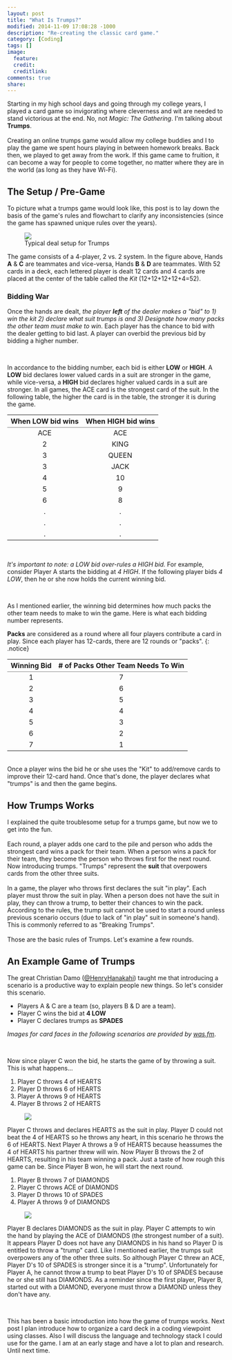 ```yaml
---
layout: post
title: "What Is Trumps?"
modified: 2014-11-09 17:08:28 -1000
description: "Re-creating the classic card game."
category: [Coding]
tags: []
image:
  feature: 
  credit: 
  creditlink: 
comments: true
share: 
---
```


Starting in my high school days and going through my college years, I played a card game 
so invigorating where cleverness and wit are needed to stand
victorious at the end. No, not *Magic: The Gathering*. I'm talking about **Trumps**.
<br><br>
Creating an online trumps game would allow my
college buddies and I to play the game we spent hours playing in between homework breaks.
Back then, we played to get away from the work. If this game came to fruition, it can
become a way for people to come together, no matter where they are in the world (as long
as they have Wi-Fi).

## The Setup / Pre-Game

To picture what a trumps game would look like, this post is  to lay down the basis of the game's
rules and flowchart to clarify any inconsistencies (since the game has spawned unique 
rules over the years).

<figure>
	<img src="/images/trumps/trumps-deal.png">
	<figcaption>Typical deal setup for Trumps</figcaption>
</figure>

The game consists of a 4-player, 2 vs. 2 system. In the figure above, Hands **A** & **C** are 
teammates and vice-versa, Hands **B** & **D** are teammates. With 52 cards in a deck, each lettered
player is dealt 12 cards and 4 cards are placed at the center of the table called the *Kit* 
(12+12+12+12+4=52).

### Bidding War

Once the hands are dealt, *the player **left** of the dealer makes a "bid" to 1) win the kit 
2) declare what suit trumps is and 3) Designate how many packs the other team must make to win*. 
Each player has the chance to bid with the dealer getting to bid last. A player can overbid 
the previous bid by bidding a higher number. 

<br>

In accordance to the bidding number, each bid is either **LOW** or **HIGH**. A **LOW** bid declares 
lower valued cards in a suit are stronger in the game, while vice-versa, a **HIGH** bid declares 
higher valued cards in a suit are stronger. In all games, the ACE card 
is the strongest card of the suit. In the following table, the higher the card is in the table, 
the stronger it is during the game.

<table rules="groups">
  <thead>
    <tr>
      <th style="text-align: center">When LOW bid wins</th>
      <th style="text-align: center">When HIGH bid wins</th>
    </tr>
  </thead>
  <tbody>
    <tr>
      <td style="text-align: center">ACE</td>
      <td style="text-align: center">ACE</td>
    </tr>
    <tr>
      <td style="text-align: center">2</td>
      <td style="text-align: center">KING</td>
    </tr>
    <tr>
      <td style="text-align: center">3</td>
      <td style="text-align: center">QUEEN</td>
    </tr>
    <tr>
      <td style="text-align: center">3</td>
      <td style="text-align: center">JACK</td>
    </tr>
    <tr>
      <td style="text-align: center">4</td>
      <td style="text-align: center">10</td>
    </tr>
    <tr>
      <td style="text-align: center">5</td>
      <td style="text-align: center">9</td>
    </tr>
    <tr>
      <td style="text-align: center">6</td>
      <td style="text-align: center">8</td>
    </tr>
     <tr>
      <td style="text-align: center">.</td>
      <td style="text-align: center">.</td>
    </tr>
    <tr>
      <td style="text-align: center">.</td>
      <td style="text-align: center">.</td>
    </tr>
    <tr>
      <td style="text-align: center">.</td>
      <td style="text-align: center">.</td>
    </tr>
  </tbody>
</table>

<br>

*It's important to note: a LOW bid over-rules a HIGH bid.* For example, consider Player A starts 
the bidding at *4 HIGH*. If the following player bids *4 LOW*, then
he or she now holds the current winning bid.

<br>

As I mentioned earlier, the winning bid determines how much packs the other 
team needs to make to win the game. Here is what each bidding number represents.

**Packs** are considered as a round where all four players contribute a card in play. Since 
each player has 12-cards, there are 12 rounds or "packs".
{: .notice}

<table rules="groups">
  <thead>
    <tr>
      <th style="text-align: center">Winning Bid</th>
      <th style="text-align: center"># of Packs Other Team Needs To Win</th>
    </tr>
  </thead>
  <tbody>
    <tr>
      <td style="text-align: center">1</td>
      <td style="text-align: center">7</td>
    </tr>
    <tr>
      <td style="text-align: center">2</td>
      <td style="text-align: center">6</td>
    </tr>
    <tr>
      <td style="text-align: center">3</td>
      <td style="text-align: center">5</td>
    </tr>
    <tr>
      <td style="text-align: center">4</td>
      <td style="text-align: center">4</td>
    </tr>
    <tr>
      <td style="text-align: center">5</td>
      <td style="text-align: center">3</td>
    </tr>
    <tr>
      <td style="text-align: center">6</td>
      <td style="text-align: center">2</td>
    </tr>
    <tr>
      <td style="text-align: center">7</td>
      <td style="text-align: center">1</td>
    </tr>
  </tbody>
</table>

<br>
Once a player wins the bid he or she uses the "Kit" to add/remove cards to improve their 
12-card hand. Once that's done, the player declares what "trumps" is and then the game
begins.

## How Trumps Works

I explained the quite troublesome setup for a trumps game, but now we to get into the fun. 
<br><br>
Each round, a player adds one card to the pile and person who adds the strongest card wins a 
pack for their team. When a person wins a pack for their team, they become the person 
who throws first for the next round. Now introducing trumps. "Trumps" represent the **suit** that 
overpowers cards from the other three suits. 
<br><br>
In a game, the player who throws first declares the suit "in play". Each player must throw 
the suit in play. When a person does not have the suit in play, they can 
throw a trump, to better their chances to win the pack. According to the rules, the trump suit cannot 
be used to start a round unless previous scenario occurs (due to lack of "in play" suit in someone's hand). This is commonly referred to as "Breaking Trumps".
<br><br>
Those are the basic rules of Trumps. Let's examine a few rounds.

## An Example Game of Trumps 

The great Christian Damo ([@HenryHanakahi](https://twitter.com/HenryHanakahi)) taught me 
that introducing a scenario is a productive way to explain people new things. So let's consider
this scenario.

* Players A & C are a team (so, players B & D are a team).
* Player C wins the bid at **4 LOW**
* Player C declares trumps as **SPADES**

*Images for card faces in the following scenarios are provided by [was.fm](http://was.fm/assets:textures:playing_cards)*.

<br>

Now since player C won the bid, he starts the game of by throwing a suit. This is what happens...

1. Player C throws 4 of HEARTS
2. Player D throws 6 of HEARTS
3. Player A throws 9 of HEARTS
4. Player B throws 2 of HEARTS

<figure>
	<img src="/images/trumps/trumps-hand-1.png">
</figure>

Player C throws and declares HEARTS as the suit in play. Player D could not beat the 4 of HEARTS so he throws any heart, in this scenario he throws the 6 of HEARTS. 
Next Player A throws a 9 of HEARTS because heassumes the 4 of HEARTS his partner threw will win. 
Now Player B throws the 2 of HEARTS, resulting in his team winning a pack. Just a taste of how rough this game can be. Since Player B won, he will start the next round.

1. Player B throws 7 of DIAMONDS
2. Player C throws ACE of DIAMONDS
3. Player D throws 10 of SPADES
4. Player A throws 9 of DIAMONDS

<figure>
	<img src="/images/trumps/trumps-hand-2.png">
</figure>

Player B declares DIAMONDS as the suit in play. Player C attempts to win the hand by playing the ACE of DIAMONDS (the strongest number of a suit). It appears 
Player D does not have any DIAMONDS in his hand so Player D is entitled to throw a "trump" card. 
Like I mentioned earlier, the trumps suit overpowers any of the other three suits. So although 
Player C threw an ACE, Player D's 10 of SPADES is stronger since it is a "trump". Unfortunately for 
Player A, he cannot throw a trump to beat Player D's 10 of SPADES because he or she still has DIAMONDS. 
As a reminder since the first player, Player B, started out with a DIAMOND, everyone must throw a 
DIAMOND unless they don't have any.

<br>

This has been a basic introduction into how the game of trumps works. Next post I plan introduce 
how to organize a card deck in a coding viewpoint using classes. Also I will discuss the language and 
technology stack I could use for the game. I am at an early stage and have a lot to plan and 
research. Until next time.
